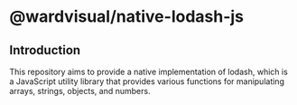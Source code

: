 # @wardvisual/native-lodash-js

## Introduction

This repository aims to provide a native implementation of lodash, which is a JavaScript utility library that provides various functions for manipulating arrays, strings, objects, and numbers.
